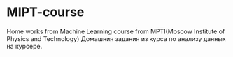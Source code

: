 # MIPT-course
Home works from Machine Learning course from MPTI(Moscow Institute of Physics and Technology)
Домашния задания из курса по анализу данных на курсере.
